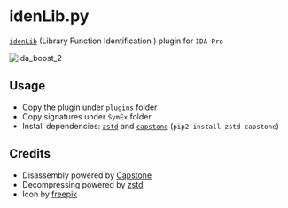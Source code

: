 # idenLib.py

[`idenLib`](https://github.com/secrary/idenLib) (Library Function Identification ) plugin for `IDA Pro`

![ida_boost_2](https://user-images.githubusercontent.com/16405698/52437166-1bf3a680-2b0e-11e9-8212-7f017757133b.gif)

## Usage
- Copy the plugin under `plugins` folder
- Copy signatures under `SymEx` folder
- Install dependencies: [`zstd`](https://pypi.org/project/zstd/) and [`capstone`](https://pypi.org/project/capstone/) (`pip2 install zstd capstone`)



## Credits
- Disassembly powered by [Capstone](https://www.capstone-engine.org/)
- Decompressing powered by [zstd](https://github.com/facebook/zstd)
- Icon by [freepik](https://www.flaticon.com/authors/freepik)
